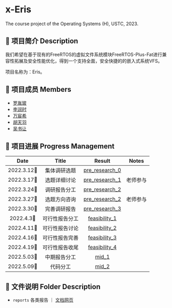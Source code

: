# x-Eris
The course project of the Operating Systems (H), USTC, 2023.

## 📄 项目简介 Description
我们希望在基于现有的FreeRTOS的虚拟文件系统模块FreeRTOS-Plus-Fat进行兼容性拓展及安全性能优化，得到一个支持全面，安全快捷的的嵌入式系统VFS。

项目名称为：Eris。

## 👤 项目成员 Members
* [罗胤玻](https://github.com/origami-b) 
* [李润时](https://github.com/stflrs)
* [万宸希](https://github.com/vvcvv-as) 
* [胡天羽](https://github.com/tyrionhu) 
* [吴书让](https://github.com/odeinjul)

## 📅 项目进展 Progress Management
|    Date    |         Title         |                            Result                            |    Notes     |
| :--------: | :-------------------: | :----------------------------------------------------------: | :----------: |
| 2022.3.12🌃 | 集体调研选题 | [pre_research_0](/reports/pre_discussion/2023_03_17/meeting.md) |              |
| 2022.3.17🌃 | 选题详细讨论 | [pre_research_1](/reports/pre_discussion/2023_03_17/meeting.md) |  老师参与     |
| 2022.3.24🌃 | 调研报告分工 | [pre_research_2](/reports/pre_discussion/2023_03_24/meeting.md) |              |
| 2022.3.27🌆 | 选题方向咨询 | [pre_research_2](/reports/pre_discussion/2023_03_24/meeting.md) |  老师参与     |
| 2022.3.30🌃 | 完善调研报告 | [pre_research_3](/reports/pre_discussion/2023_03_30/meeting.md) |              |
| 2022.4.3🌃 | 可行性报告分工 | [feasibility_1](/reports/feasibility/2023_04_03/meeting.md) |              |
| 2022.4.11🌃 | 可行性报告讨论 | [feasibility_2](/reports/feasibility/2023_04_11/meeting.md) |              |
| 2022.4.16🌃 | 可行性报告完善 | [feasibility_3](/reports/feasibility/2023_04_16/meeting.md) |              |
| 2022.4.19🌃 | 可行性报告收尾 | [feasibility_4](/reports/feasibility/2023_04_19/meeting.md) |              |
| 2022.5.03🌃 | 中期报告分工 | [mid_1](/reports/mid_report/2023_05_03/meeting.md) |              |
| 2022.5.09🌃 | 代码分工 | [mid_2](/reports/mid_report/2023_05_09/meeting.md) |              |

## 📂 文件说明 Folder Description
* ```reports``` 各类报告  ｜ [文档网页](https://osh-2023.github.io/x-Eris)
